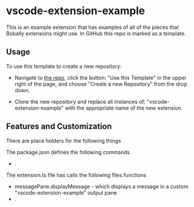# vscode-extension-example

This is an example extension that has examples of all of the pieces
that Bobally extensions might use.  In GitHub this repo is marked
as a template.

## Usage

To use this template to create a new repository: 

- Navigate to [the repo](https://github.com/johnpaliotta/vscode-example-extension),
click the button: "Use this Template" in the upper right of the page, 
and choose "Create a new Repository" from the drop down.

- Clone the new repository and replace all instances of: "vscode-extension-example"
with the appropriate name of the new extension.


## Features and Customization

There are place holders for the following things

The package.json defines the following commands

- .

The extension.ts file has calls the following files.functions

 - messagePane.displayMessage - which displays a message in a custom "vscode-estension-example" output pane
 - .